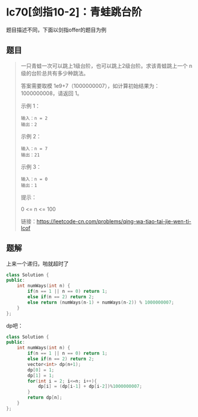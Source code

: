 # lc70[剑指10-2]：青蛙跳台阶

题目描述不同，下面以剑指offer的题目为例

## 题目

> 一只青蛙一次可以跳上1级台阶，也可以跳上2级台阶。求该青蛙跳上一个 n 级的台阶总共有多少种跳法。
>
> 答案需要取模 1e9+7（1000000007），如计算初始结果为：1000000008，请返回 1。
>
> 示例 1：
>
> ```
> 输入：n = 2
> 输出：2
> ```
>
> 示例 2：
>
> ```
> 输入：n = 7
> 输出：21
> ```
>
> 示例 3：
>
> ```
> 输入：n = 0
> 输出：1
> ```
>
> 提示：
>
> 0 <= n <= 100
>
> 
>
> 链接：https://leetcode-cn.com/problems/qing-wa-tiao-tai-jie-wen-ti-lcof

## 题解

上来一个递归，啪就超时了

```c++
class Solution {
public:
    int numWays(int n) {
        if(n == 1 || n == 0) return 1;
        else if(n == 2) return 2;
        else return (numWays(n-1) + numWays(n-2)) % 1000000007;
    }
};
```

dp吧：

```c++
class Solution {
public:
    int numWays(int n) {
        if(n == 1 || n == 0) return 1;
        else if(n == 2) return 2;
        vector<int> dp(n+1);
        dp[0] = 1;
        dp[1] = 1;
        for(int i = 2; i<=n; i++){
            dp[i] = (dp[i-1] + dp[i-2])%1000000007;
        }
        return dp[n];
    }
};
```

